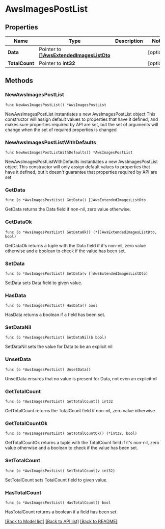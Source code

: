 # AwsImagesPostList

## Properties

Name | Type | Description | Notes
------------ | ------------- | ------------- | -------------
**Data** | Pointer to [**[]AwsExtendedImagesListDto**](AwsExtendedImagesListDto.md) |  | [optional] 
**TotalCount** | Pointer to **int32** |  | [optional] 

## Methods

### NewAwsImagesPostList

`func NewAwsImagesPostList() *AwsImagesPostList`

NewAwsImagesPostList instantiates a new AwsImagesPostList object
This constructor will assign default values to properties that have it defined,
and makes sure properties required by API are set, but the set of arguments
will change when the set of required properties is changed

### NewAwsImagesPostListWithDefaults

`func NewAwsImagesPostListWithDefaults() *AwsImagesPostList`

NewAwsImagesPostListWithDefaults instantiates a new AwsImagesPostList object
This constructor will only assign default values to properties that have it defined,
but it doesn't guarantee that properties required by API are set

### GetData

`func (o *AwsImagesPostList) GetData() []AwsExtendedImagesListDto`

GetData returns the Data field if non-nil, zero value otherwise.

### GetDataOk

`func (o *AwsImagesPostList) GetDataOk() (*[]AwsExtendedImagesListDto, bool)`

GetDataOk returns a tuple with the Data field if it's non-nil, zero value otherwise
and a boolean to check if the value has been set.

### SetData

`func (o *AwsImagesPostList) SetData(v []AwsExtendedImagesListDto)`

SetData sets Data field to given value.

### HasData

`func (o *AwsImagesPostList) HasData() bool`

HasData returns a boolean if a field has been set.

### SetDataNil

`func (o *AwsImagesPostList) SetDataNil(b bool)`

 SetDataNil sets the value for Data to be an explicit nil

### UnsetData
`func (o *AwsImagesPostList) UnsetData()`

UnsetData ensures that no value is present for Data, not even an explicit nil
### GetTotalCount

`func (o *AwsImagesPostList) GetTotalCount() int32`

GetTotalCount returns the TotalCount field if non-nil, zero value otherwise.

### GetTotalCountOk

`func (o *AwsImagesPostList) GetTotalCountOk() (*int32, bool)`

GetTotalCountOk returns a tuple with the TotalCount field if it's non-nil, zero value otherwise
and a boolean to check if the value has been set.

### SetTotalCount

`func (o *AwsImagesPostList) SetTotalCount(v int32)`

SetTotalCount sets TotalCount field to given value.

### HasTotalCount

`func (o *AwsImagesPostList) HasTotalCount() bool`

HasTotalCount returns a boolean if a field has been set.


[[Back to Model list]](../README.md#documentation-for-models) [[Back to API list]](../README.md#documentation-for-api-endpoints) [[Back to README]](../README.md)


